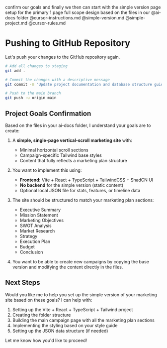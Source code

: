 confirm our goals and finally we then can start with the simple version page setup for the primary 1 page full scope design based on the files in our @ai-docs folder @cursor-instructions.md @simple-version.md @simple-project.md @cursor-rules.md  



# Pushing to GitHub Repository

Let's push your changes to the GitHub repository again.

```bash
# Add all changes to staging
git add .

# Commit the changes with a descriptive message
git commit -m "Update project documentation and database structure guides"

# Push to the main branch
git push -u origin main
```

## Project Goals Confirmation

Based on the files in your ai-docs folder, I understand your goals are to create:

1. A **simple, single-page vertical-scroll marketing site** with:
   - Minimal horizontal scroll sections
   - Campaign-specific Tailwind base styles
   - Content that fully reflects a marketing plan structure

2. You want to implement this using:
   - **Frontend:** Vite + React + TypeScript + TailwindCSS + ShadCN UI
   - **No backend** for the simple version (static content)
   - Optional local JSON file for stats, features, or timeline data

3. The site should be structured to match your marketing plan sections:
   - Executive Summary
   - Mission Statement
   - Marketing Objectives
   - SWOT Analysis
   - Market Research
   - Strategy
   - Execution Plan
   - Budget
   - Conclusion

4. You want to be able to create new campaigns by copying the base version and modifying the content directly in the files.

## Next Steps

Would you like me to help you set up the simple version of your marketing site based on these goals? I can help with:

1. Setting up the Vite + React + TypeScript + Tailwind project
2. Creating the folder structure
3. Building the main campaign page with all the marketing plan sections
4. Implementing the styling based on your style guide
5. Setting up the JSON data structure (if needed)

Let me know how you'd like to proceed!
